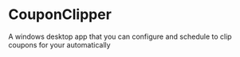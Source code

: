 # CouponClipper
A windows desktop app that you can configure and schedule to clip coupons for your automatically
